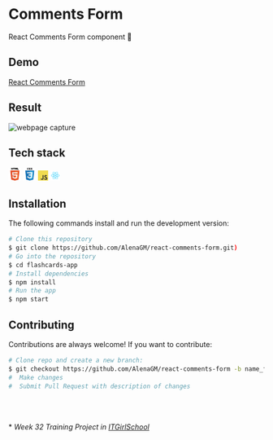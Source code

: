 # Comments Form

React Comments Form component 💬

## Demo

[React Comments Form]

## Result

<img width="50%" alt="webpage capture" src="../main/captureweb.jpeg">


## Tech stack

<code><img height="25" src="https://raw.githubusercontent.com/github/explore/80688e429a7d4ef2fca1e82350fe8e3517d3494d/topics/html/html.png"></code>
<code><img height="25" src="https://raw.githubusercontent.com/github/explore/80688e429a7d4ef2fca1e82350fe8e3517d3494d/topics/css/css.png"></code>
<code><img height="20" src="https://raw.githubusercontent.com/github/explore/80688e429a7d4ef2fca1e82350fe8e3517d3494d/topics/javascript/javascript.png"></code>
<code><img height="20" src="https://raw.githubusercontent.com/github/explore/80688e429a7d4ef2fca1e82350fe8e3517d3494d/topics/react/react.png"></code>

## Installation

The following commands install and run the development version:

```bash
# Clone this repository
$ git clone https://github.com/AlenaGM/react-comments-form.git)
# Go into the repository
$ cd flashcards-app
# Install dependencies
$ npm install
# Run the app
$ npm start
```

## Contributing

Contributions are always welcome! If you want to contribute:

```bash
# Clone repo and create a new branch:
$ git checkout https://github.com/AlenaGM/react-comments-form -b name_for_new_branch
#  Make changes
#  Submit Pull Request with description of changes
```

##
<br><br>
\* _Week 32 Training Project in [ITGirlSchool]_ 
  

   [ITGirlSchool]: <https://itgirlschool.com/en>
   [React Comments Form]: <https://alenagm.github.io/react-comments-form/>
